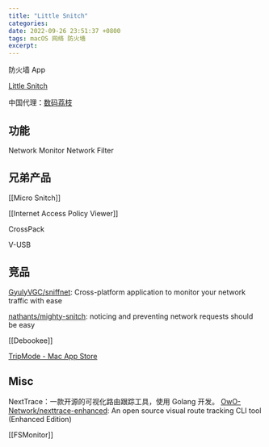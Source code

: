 ```yaml
---
title: "Little Snitch"
categories: 
date: 2022-09-26 23:51:37 +0800
tags: macOS 网络 防火墙
excerpt: 
---
```


防火墙 App

[Little Snitch](https://www.obdev.at/products/littlesnitch/index.html)

中国代理：[数码荔枝](https://www.lizhi.io)

## 功能
Network Monitor
Network Filter


## 兄弟产品

[[Micro Snitch]]

[[Internet Access Policy Viewer]]

CrossPack

V-USB


## 竞品

[GyulyVGC/sniffnet](https://github.com/GyulyVGC/sniffnet): Cross-platform application to monitor your network traffic with ease

[nathants/mighty-snitch](https://github.com/nathants/mighty-snitch): noticing and preventing network requests should be easy

[[Debookee]]

[TripMode - Mac App Store](https://apps.apple.com/cn/app/tripmode/id1513400665?mt=12)

## Misc

NextTrace：一款开源的可视化路由跟踪工具，使用 Golang 开发。
[OwO-Network/nexttrace-enhanced](https://github.com/OwO-Network/nexttrace-enhanced): An open source visual route tracking CLI tool (Enhanced Edition)

[[FSMonitor]]


